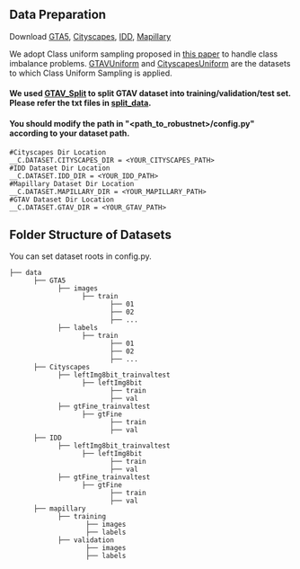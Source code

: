 
## Data Preparation
Download [GTA5](https://download.visinf.tu-darmstadt.de/data/from_games/), [Cityscapes](https://www.cityscapes-dataset.com/), [IDD](https://idd.insaan.iiit.ac.in/), [Mapillary](https://www.mapillary.com/datasets)

We adopt Class uniform sampling proposed in [this paper](https://openaccess.thecvf.com/content_CVPR_2019/papers/Zhu_Improving_Semantic_Segmentation_via_Video_Propagation_and_Label_Relaxation_CVPR_2019_paper.pdf) to handle class imbalance problems. [GTAVUniform](https://github.com/shachoi/RobustNet/blob/0538c69954c030273b3df952f90347572ecac53b/datasets/gtav.py#L306) and [CityscapesUniform](https://github.com/shachoi/RobustNet/blob/0538c69954c030273b3df952f90347572ecac53b/datasets/cityscapes.py#L324) are the datasets to which Class Uniform Sampling is applied.

#### We used [GTAV_Split](https://download.visinf.tu-darmstadt.de/data/from_games/code/read_mapping.zip) to split GTAV dataset into training/validation/test set. Please refer the txt files in [split_data](https://github.com/shachoi/RobustNet/tree/main/split_data).

#### You should modify the path in **"<path_to_robustnet>/config.py"** according to your dataset path.
```
#Cityscapes Dir Location
__C.DATASET.CITYSCAPES_DIR = <YOUR_CITYSCAPES_PATH>
#IDD Dataset Dir Location
__C.DATASET.IDD_DIR = <YOUR_IDD_PATH>
#Mapillary Dataset Dir Location
__C.DATASET.MAPILLARY_DIR = <YOUR_MAPILLARY_PATH>
#GTAV Dataset Dir Location
__C.DATASET.GTAV_DIR = <YOUR_GTAV_PATH>
```

## Folder Structure of Datasets
You can set dataset roots in config.py. 
```
├── data
      ├── GTA5
            ├── images
                  ├── train
                         ├── 01
                         ├── 02
                         ├── ...
            ├── labels
                  ├── train
                         ├── 01
                         ├── 02
                         ├── ...
      ├── Cityscapes
            ├── leftImg8bit_trainvaltest
                  ├── leftImg8bit
                         ├── train
                         ├── val
            ├── gtFine_trainvaltest
                  ├── gtFine
                         ├── train
                         ├── val
      ├── IDD
            ├── leftImg8bit_trainvaltest
                  ├── leftImg8bit
                         ├── train
                         ├── val
            ├── gtFine_trainvaltest
                  ├── gtFine
                         ├── train
                         ├── val
      ├── mapillary
            ├── training
                   ├── images
                   ├── labels
            ├── validation
                   ├── images
                   ├── labels
```
